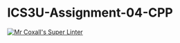 # ICS3U-Assignment-04-CPP

[![Mr Coxall's Super Linter](https://github.com/Johanna-liu16/ICS3U-Assignment-04-CPP/workflows/Mr%20Coxall's%20Super%20Linter/badge.svg)](https://github.com/Johanna-liu16/ICS3U-Assignment-04-CPP/actions/)
